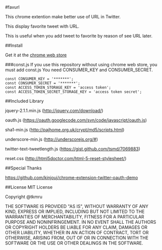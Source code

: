 #favurl

This chrome extention make better use of URL in Twitter.

This display favorite tweet with URL. 

This is useful when you add tweet to favorite by reason of see URL later. 

##Install

Get it at the [chrome web store](https://chrome.google.com/webstore/detail/favurl/bkgheafjpigbhblaobcdfobilcmpjglb?utm_source=chrome-ntp-icon)

###const.js
If you use this repository without using chrome web store, you must add const.js
You need CONSUMER_KEY and CONSUMER_SECRET.

```
const CONSUMER_KEY = '*******';
const CONSUMER_SECRET = '*******';
const ACCESS_TOKEN_STORAGE_KEY = 'access token';
const ACCESS_TOKEN_SECRET_STORAGE_KEY = 'access token secret';
```

##Included Library

jquery-2.1.1.min.js (http://jquery.com/download/)

oauth.js (https://oauth.googlecode.com/svn/code/javascript/oauth.js)

sha1-min.js (http://pajhome.org.uk/crypt/md5/scripts.html)

underscore-min.js (http://underscorejs.org/#)

twitter-text-tweetlength.js (https://gist.github.com/tsmd/7069883)

reset.css (http://html5doctor.com/html-5-reset-stylesheet/)

##Special Thanks

https://github.com/kinjouj/chrome-extension-twitter-oauth-demo

##License
MIT License

Copyright @tkmru

THE SOFTWARE IS PROVIDED "AS IS", WITHOUT WARRANTY OF ANY KIND, EXPRESS OR IMPLIED, INCLUDING BUT NOT LIMITED TO THE WARRANTIES OF MERCHANTABILITY, FITNESS FOR A PARTICULAR PURPOSE AND NONINFRINGEMENT. IN NO EVENT SHALL THE AUTHORS OR COPYRIGHT HOLDERS BE LIABLE FOR ANY CLAIM, DAMAGES OR OTHER LIABILITY, WHETHER IN AN ACTION OF CONTRACT, TORT OR OTHERWISE, ARISING FROM, OUT OF OR IN CONNECTION WITH THE SOFTWARE OR THE USE OR OTHER DEALINGS IN THE SOFTWARE.
